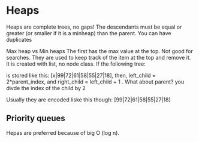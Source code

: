 # Heaps
Heaps are complete trees, no gaps! 
The descendants must be equal or greater (or smaller if it is a minheap) than the parent.
You can have duplicates

Max heap vs Min heaps
The first has the max value at the top.
Not good for searches. They are used to keep track of the item at the top and remove it.
It is created with list, no node class.
If the following tree: 

is stored like this:
[x|99|72|61|58|55|27|18], then, left_child = 2*parent_index, and right_child = left_child + 1
 .
 What about parent?
 you divde the index of the child by 2

 Usually they are encoded liske this though:
 [99|72|61|58|55|27|18]

 ## Priority queues
 Hepas are preferred because of big O (log n).